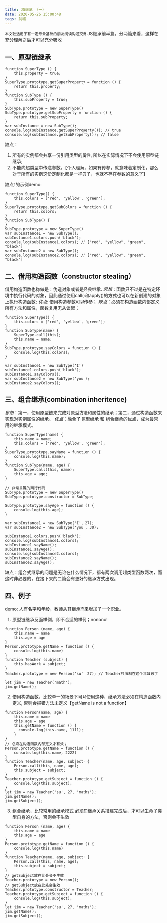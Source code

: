 ```yaml
---
title: JS继承 （一）
date: 2020-05-26 15:00:48
tags: 前端
---
```

`本文较适用于有一定专业基础的朋友阅读沟通交流`
JS继承前半篇，分两篇来看，这样在充分理解之后才可以充分吸收

## 一、原型链继承
```
function SuperType () {
	this.property = true;
}
SuperType.prototype.getSuperProperty = function () {
	return this.property;
}
function SubType () {
	this.subProperty = true;
}
SubType.prototype = new SuperType();
SubType.prototype.getSubProperty = function () {
	return this.subProperty;
}
var subInstance = new SubType();
console.log(subInstance.getSuperProperty()); // true
console.log(subInstance.getSubProperty()); // false
```

缺点：
1. 所有的实例都会共享一份引用类型的属性, 所以在实际情况下不会使用原型链继承;
2. 不能向超类型中传递参数。【个人理解，如果有传参，就意味着定制化，那么对于所有的实例这份定制化都是一样的了，也就不存在参数的意义了】

缺点1的示例demo:
```
function SuperType() {
	this.colors = ['red', 'yellow', 'green'];
}
SuperType.prototype.getSubColors = function () {
	return this.colors;
}
function SubType() {
}
SubType.prototype = new SuperType();
var subInstance1 = new SubType();
subInstance1.colors.push('black');
console.log(subInstance1.colors); // ["red", "yellow", "green", "black"]
var subInstance2 = new SubType();
console.log(subInstance2.colors); // ["red", "yellow", "green", "black"]
```

## 二、借用构造函数（constructor stealing）
借用构造函数也称做是：伪造对象或者是经典继承.
*思想*：函数只不过是在特定环境中执行代码的对象，因此通过使用call()和apply()的方式也可以在新创建的对象上执行构造函数;
*优点*: 借用构造参数可以传参；
*缺点*：必须在构造函数内部定义所有方法和属性，函数复用无从谈起；

```
function SuperType() {
	this.colors = ['red', 'yellow', 'green'];
}
function SubType(name) {
	SuperType.call(this);
	this.name = name;
}
SubType.prototype.sayColors = function () {
	console.log(this.colors);
}

var subInstance1 = new SubType('I');
subInstance1.colors.push('black');
subInstance1.sayColors();
var subInstance2 = new SubType('you');
subInstance2.sayColors();
```

## 三、组合继承(combination inheritence)
*思想*：第一，使用原型链来完成对原型方法和属性的继承；第二，通过构造函数来实现对实例属性的继承。
*优点*：融合了 原型继承 和 组合继承的优点，成为最常用的继承模式。

```
function SuperType(name) {
	this.name = name;
	this.colors = ['red', 'yellow', 'green'];
}
SuperType.prototype.sayName = function () {
	console.log(this.name);
}
function SubType(name, age) {
	SuperType.call(this, name);
	this.age = age;
}

// 非常关键的两行代码
SubType.prototype = new SuperType();
SubType.prototype.constructor = SubType;

SubType.prototype.sayAge = function () {
	console.log(this.age);
}

var subInstance1 = new SubType('I', 27);
var subInstance2 = new SubType('you', 30);

subInstance1.colors.push('black');
console.log(subInstance1.colors);
subInstance1.sayName();
subInstance1.sayAge();
console.log(subInstance2.colors);
subInstance2.sayName();
subInstance2.sayAge();
```
缺点：组合式继承的问题是无论在什么情况下，都有两次调用超类型函数两次，而这时非必要的，在接下来的二篇会有更好的继承方式出现。

## 四、例子
demo: 人有名字和年龄，教师从其继承而来增加了一个职业。
1. 原型链继承反面样例，即不合适的样例；nonono!

```
function Person (name, age) {
    this.name = name
    this.age = age
}
Person.prototype.getName = function () {
	console.log(this.name)
}
function Teacher (subject) {
	this.hasWork = subject;
}
Teacher.prototype = new Person('su', 27); // Teacher只限制在这个年龄段了

let jim = new Teacher('math');
jim.getName();

```

2. 借用构造函数，比较单一的场景下可以使用这种，继承方法必须在构造函数内定义, 否则会报错方法未定义【getName is not a function】
```
function Person(name, age) {
    this.name = name
    this.age = age
    this.getName = function () {
      console.log(this.name, 1111);
    }
}
// 必须在构造函数内部定义才有效；
Person.prototype.getName = function () {
	console.log(this.name, 2222)
}
function Teacher(name, age, subject) {
	Person.call(this, name, age);
	this.subject = subject;
}
Teacher.prototype.getSubject = function () {
	console.log(this.subject);
}
let jim = new Teacher('su', 27, 'maths');
jim.getName();
jim.getSubject();
```

3. 组合继承，比较常用的继承模式
必须在继承关系搭建完成后，才可以生命子类型自身的方法，否则会不生效
```
function Person (name, age) {
    this.name = name
    this.age = age
}
Person.prototype.getName = function () {
	console.log(this.name)
}
function Teacher(name, age, subject) {
	Person.call(this, name, age);
	this.subject = subject;
}
// getSubject放在此处会不生效
Teacher.prototype = new Person();
// getSubject放在此处会生效
Teacher.prototype.constructor = Teacher;
Teacher.prototype.getSubject = function () {
	console.log(this.subject);
}
let jim = new Teacher('su', 27, 'maths');
jim.getName();
jim.getSubject();
```
